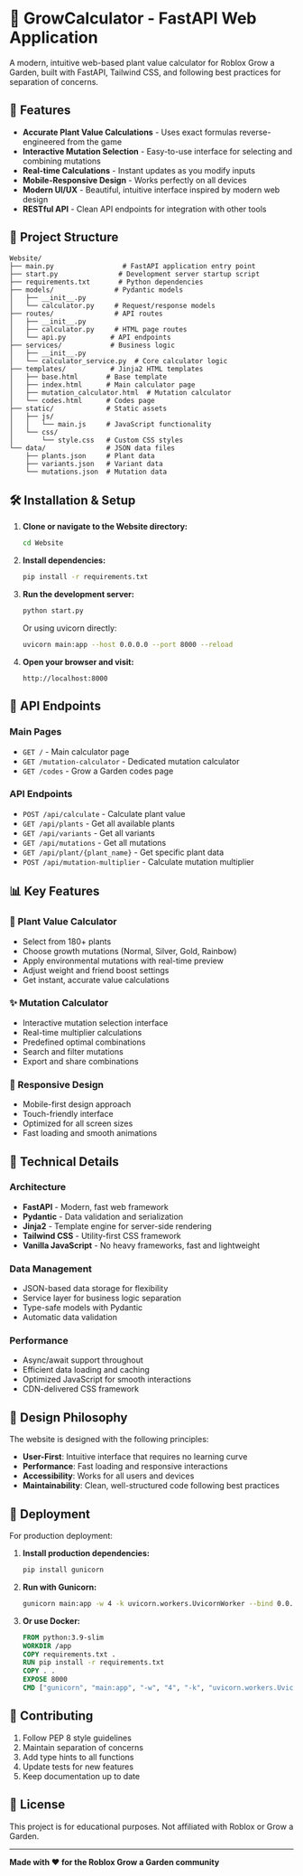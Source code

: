 # 🌱 GrowCalculator - FastAPI Web Application

A modern, intuitive web-based plant value calculator for Roblox Grow a Garden, built with FastAPI, Tailwind CSS, and following best practices for separation of concerns.

## 🚀 Features

- **Accurate Plant Value Calculations** - Uses exact formulas reverse-engineered from the game
- **Interactive Mutation Selection** - Easy-to-use interface for selecting and combining mutations
- **Real-time Calculations** - Instant updates as you modify inputs
- **Mobile-Responsive Design** - Works perfectly on all devices
- **Modern UI/UX** - Beautiful, intuitive interface inspired by modern web design
- **RESTful API** - Clean API endpoints for integration with other tools

## 📁 Project Structure

```
Website/
├── main.py                 # FastAPI application entry point
├── start.py               # Development server startup script
├── requirements.txt       # Python dependencies
├── models/               # Pydantic models
│   ├── __init__.py
│   └── calculator.py     # Request/response models
├── routes/               # API routes
│   ├── __init__.py
│   ├── calculator.py     # HTML page routes
│   └── api.py           # API endpoints
├── services/            # Business logic
│   ├── __init__.py
│   └── calculator_service.py  # Core calculator logic
├── templates/           # Jinja2 HTML templates
│   ├── base.html       # Base template
│   ├── index.html      # Main calculator page
│   ├── mutation_calculator.html  # Mutation calculator
│   └── codes.html      # Codes page
├── static/             # Static assets
│   ├── js/
│   │   └── main.js     # JavaScript functionality
│   └── css/
│       └── style.css   # Custom CSS styles
└── data/               # JSON data files
    ├── plants.json     # Plant data
    ├── variants.json   # Variant data
    └── mutations.json  # Mutation data
```

## 🛠️ Installation & Setup

1. **Clone or navigate to the Website directory:**
   ```bash
   cd Website
   ```

2. **Install dependencies:**
   ```bash
   pip install -r requirements.txt
   ```

3. **Run the development server:**
   ```bash
   python start.py
   ```
   
   Or using uvicorn directly:
   ```bash
   uvicorn main:app --host 0.0.0.0 --port 8000 --reload
   ```

4. **Open your browser and visit:**
   ```
   http://localhost:8000
   ```

## 🎯 API Endpoints

### Main Pages
- `GET /` - Main calculator page
- `GET /mutation-calculator` - Dedicated mutation calculator
- `GET /codes` - Grow a Garden codes page

### API Endpoints
- `POST /api/calculate` - Calculate plant value
- `GET /api/plants` - Get all available plants
- `GET /api/variants` - Get all variants
- `GET /api/mutations` - Get all mutations
- `GET /api/plant/{plant_name}` - Get specific plant data
- `POST /api/mutation-multiplier` - Calculate mutation multiplier

## 📊 Key Features

### 🧮 Plant Value Calculator
- Select from 180+ plants
- Choose growth mutations (Normal, Silver, Gold, Rainbow)
- Apply environmental mutations with real-time preview
- Adjust weight and friend boost settings
- Get instant, accurate value calculations

### ✨ Mutation Calculator
- Interactive mutation selection interface
- Real-time multiplier calculations
- Predefined optimal combinations
- Search and filter mutations
- Export and share combinations

### 📱 Responsive Design
- Mobile-first design approach
- Touch-friendly interface
- Optimized for all screen sizes
- Fast loading and smooth animations

## 🔧 Technical Details

### Architecture
- **FastAPI** - Modern, fast web framework
- **Pydantic** - Data validation and serialization
- **Jinja2** - Template engine for server-side rendering
- **Tailwind CSS** - Utility-first CSS framework
- **Vanilla JavaScript** - No heavy frameworks, fast and lightweight

### Data Management
- JSON-based data storage for flexibility
- Service layer for business logic separation
- Type-safe models with Pydantic
- Automatic data validation

### Performance
- Async/await support throughout
- Efficient data loading and caching
- Optimized JavaScript for smooth interactions
- CDN-delivered CSS framework

## 🎨 Design Philosophy

The website is designed with the following principles:
- **User-First**: Intuitive interface that requires no learning curve
- **Performance**: Fast loading and responsive interactions
- **Accessibility**: Works for all users and devices
- **Maintainability**: Clean, well-structured code following best practices

## 🚀 Deployment

For production deployment:

1. **Install production dependencies:**
   ```bash
   pip install gunicorn
   ```

2. **Run with Gunicorn:**
   ```bash
   gunicorn main:app -w 4 -k uvicorn.workers.UvicornWorker --bind 0.0.0.0:8000
   ```

3. **Or use Docker:**
   ```dockerfile
   FROM python:3.9-slim
   WORKDIR /app
   COPY requirements.txt .
   RUN pip install -r requirements.txt
   COPY . .
   EXPOSE 8000
   CMD ["gunicorn", "main:app", "-w", "4", "-k", "uvicorn.workers.UvicornWorker", "--bind", "0.0.0.0:8000"]
   ```

## 🤝 Contributing

1. Follow PEP 8 style guidelines
2. Maintain separation of concerns
3. Add type hints to all functions
4. Update tests for new features
5. Keep documentation up to date

## 📝 License

This project is for educational purposes. Not affiliated with Roblox or Grow a Garden.

---

**Made with ❤️ for the Roblox Grow a Garden community**
